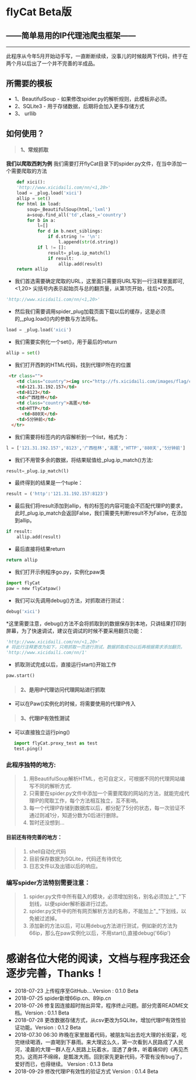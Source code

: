 # flyCat Beta版
## ——简单易用的IP代理池爬虫框架——
---
此程序从今年5月开始动手写，一直断断续续，没事儿的时候敲两下代码，终于在两个月以后出了一个并不完善的半成品。
## 所需要的模板
- 1、BeautifulSoup - 如果修改spider.py的解析规则，此模板非必须。
- 2、SQLite3 - 用于存储数据，后期将会加入更多存储方式
- 3、 urllib
## 如何使用？
> #### 1、常规抓取
**我们以爬取西刺为例**
我们需要打开flyCat目录下的spider.py文件，在当中添加一个需要爬取的方法
```python
    def xici():
    'http://www.xicidaili.com/nn/<1,20>'
    load = _plug.load('xici')
    allip = set()
    for html in load:  
        soup=_BeautifulSoup(html,'lxml')
        a=soup.find_all('td',class_='country')
        for b in a:
            l=[]
            for d in b.next_siblings:
                if d.string != '\n':
                    l.append(str(d.string))
            if l != []:
                result=_plug.ip_match(l)
                if result:
                    allip.add(result)
    return allip
```
- 我们首选需要确定爬取的URL，这里面只需要将URL写到一行注释里面即可,
<1,20> 尖括号内表示起始页与总的翻页量，从第1页开始，往后+20页。
```python
'http://www.xicidaili.com/nn/<1,20>'
```
- 然后我们需要调用spider_plug加载页面下载以后的缓存，这是必须的,_plug.load()内的参数与方法同名。
```python
load = _plug.load('xici')
```
- 我们需要实例化一个set()，用于最后的return
```python
allip = set()
```
- 我们打开西刺的HTML代码，找到代理IP所在的位置
```html
 <tr class="">
    <td class="country"><img src="http://fs.xicidaili.com/images/flag/cn.png" alt="Cn" /></td>
    <td>121.31.192.157</td>
    <td>8123</td>
    <td>广西桂林</td>
    <td class="country">高匿</td>
    <td>HTTP</td>
      <td>880天</td>
    <td>5分钟前</td>
  </tr>
```
- 我们需要将<td>标签内的内容解析到一个list，格式为：
```python
l = ['121.31.192.157','8123','广西桂林','高匿','HTTP','880天','5分钟前']
```
- 我们不用管多余的数据，将结果赋值给_plug.ip_match()方法:
```python
result=_plug.ip_match(l)
```
- 最终得到的结果是一个tuple：
```python
result = ('http':'121.31.192.157:8123')
```
- 最后我们将result添加到allip，有的<td>标签的内容可能会不匹配代理IP的要求，此时_plug.ip_match会返回False，我们需要先判断result不为False，在添加到allip。
```python
if result:
    allip.add(result)
```
- 最后直接将结果return
```python
return allip
```
- 我们打开示例程序go.py，实例化paw类
```python
import flyCat
paw = new flyCatpaw()
```
- 我们可以先调用debug()方法，对抓取进行测试：
```python
debug('xici')
```
*这里需要注意，debug()方法不会将抓取到的数据保存到本地，只讲结果打印到屏幕，为了快速调试，建议在调试的时候不要采用翻页功能：
```python
'http://www.xicidaili.com/nn/<1,20>'
# 将此行注释更改为如下，只用抓取一页进行测试，数据抓取成功以后再根据需求添加翻页。
'http://www.xicidaili.com/nn/1'
```
- 抓取测试完成以后，直接运行start()开始工作
```python
paw.start()
```
> #### 2、是用IP代理访问代理网站进行抓取
- 可以在Paw()实例化的时候，将需要使用的代理IP传入
> #### 3、代理IP有效性测试
- 可以直接独立运行ping()
 ```python
    import flyCat.proxy_test as test
    test.ping()
 ```
### 此程序独特的地方:
> 1. 用BeautifulSoup解析HTML，也可自定义，可根据不同的代理网站编写不同的解析方式.
 > 2. 只需要在spider.py文件中添加一个需要爬取的网站的方法，就能完成代理IP的爬取工作，每个方法相互独立，互不影响。
 > 3. 每一个代理IP存储到数据库以后，都分配了5分的状态，每一次验证不通过则减1分，知道分数为0后进行删除。
 > 4. 暂时还没想到...
#### 目前还有待完善的地方：
> 1. shell自动化代码
> 2. 目前保存数据为SQLite，代码还有待优化
> 3. 日志文件以及出错以后的响应。
### 编写spider方法特别需要注意：
> 1. spider.py文件中所有载入的模块，必须增加别名，别名必须加上"_"下划线，以便spider解析器进行过滤。
> 2. spider.py文件中的所有网页解析方法的名称，不能加上"_"下划线，以免被过滤掉。
> 3. 添加新的方法以后，可以用debug方法进行测试，例如新的方法为66ip，那么在paw实例化以后，不用start(),直接debug('66ip')
# 感谢各位大佬的阅读，文档与程序我还会逐步完善，Thanks！

- 2018-07-23 上传程序至GitHub....Version : 0.1.0 Beta
- 2018-07-25 spider新增66ip.cn、89ip.cn
- 2018-07-26 修复因连接超时抛出异常，程序终止问题。部分完善README文档。Version : 0.1.1 Beta
- 2018-07-28 更改数据存储方式，从csv更改为SQLite，增加代理IP有效性验证功能。Version : 0.1.2 Beta
- 2018-07.30 06:30 昨晚在家里敲着代码，被朋友叫出去吃大理的长街宴，吃完继续喝酒，一直喝到下暴雨。来大理这么久，第一次看到人民路成了人民河，凌晨的大理一群人在人民路上玩着水，湿透了身体，听着痛仰的《再见杰克》。这雨并不绵绵，是瓢泼大雨。回到家先更新代码，不管有没有bug了，爱好而已，也得继续。 Version : 0.1.3 Beta
- 2018-09-29 修改代理IP有效性的验证方式 Version : 0.1.4 Beta
